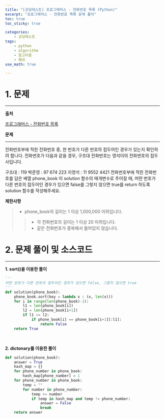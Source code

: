 ```yaml
---
title: "[코딩테스트] 프로그래머스 - 전화번호 목록 (Python)"
excerpt: "프로그래머스 - 전화번호 목록 문제 풀이"
toc: true
toc_sticky: true

categories:
    - 코딩테스트
tags:
    - python
    - algorithm
    - 알고리즘
    - 해쉬
use_math: true

---
```


# 1. 문제

---

**출처** 

[프로그래머스 - 전화번호 목록](https://school.programmers.co.kr/learn/courses/30/lessons/42577)

**문제** 

---

전화번호부에 적힌 전화번호 중, 한 번호가 다른 번호의 접두어인 경우가 있는지 확인하려 합니다.
전화번호가 다음과 같을 경우, 구조대 전화번호는 영석이의 전화번호의 접두사입니다.

구조대 : 119
박준영 : 97 674 223
지영석 : 11 9552 4421
전화번호부에 적힌 전화번호를 담은 배열 phone_book 이 solution 함수의 매개변수로 주어질 때, 어떤 번호가 다른 번호의 접두어인 경우가 있으면 false를 그렇지 않으면 true를 return 하도록 solution 함수를 작성해주세요.

**제한사항**
> - phone_book의 길이는 1 이상 1,000,000 이하입니다.
>> - 각 전화번호의 길이는 1 이상 20 이하입니다.
>> - 같은 전화번호가 중복해서 들어있지 않습니다.
    

# 2. 문제 풀이 및 소스코드

---

**1. sort()을 이용한 풀이**

```python
'''
어떤 번호가 다른 번호의 접두어인 경우가 있으면 false, 그렇지 않으면 true
'''
def solution(phone_book):
    phone_book.sort(key = lambda x : (x, len(x)))
    for i in range(len(phone_book)-1):
        l1 = len(phone_book[i])
        l2 = len(phone_book[i+1])
        if l1 <= l2:
            if phone_book[i] == phone_book[i+1][:l1]:
                return False
    return True
```
<br>

**2. dictonary를 이용한 풀이**

```python
def solution(phone_book):
    answer = True
    hash_map = {}
    for phone_number in phone_book:
        hash_map[phone_number] = 1
    for phone_number in phone_book:
        temp = ""
        for number in phone_number:
            temp += number
            if temp in hash_map and temp != phone_number:
                answer = False
                break
    return answer
```
